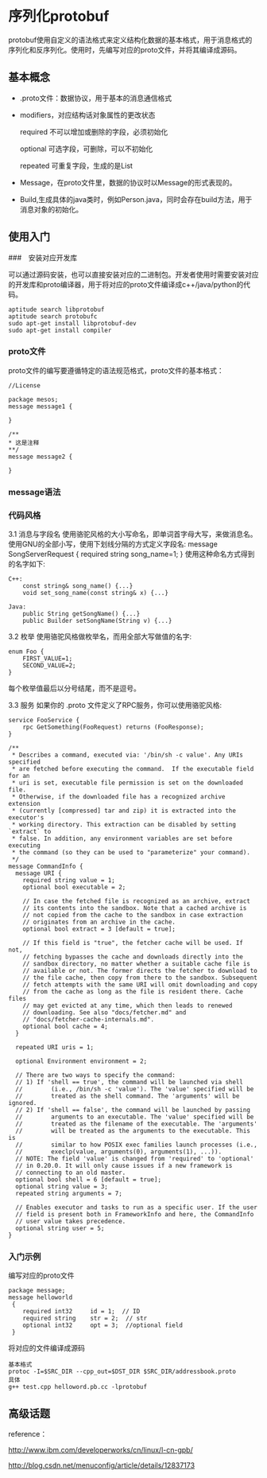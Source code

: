# 序列化protobuf

protobuf使用自定义的语法格式来定义结构化数据的基本格式，用于消息格式的序列化和反序列化。使用时，先编写对应的proto文件，并将其编译成源码。

## 基本概念
* .proto文件：数据协议，用于基本的消息通信格式
* modifiers，对应结构话对象属性的更改状态
   
   required 不可以增加或删除的字段，必须初始化
   
   optional 可选字段，可删除，可以不初始化
   
   repeated 可重复字段，生成的是List

* Message，在proto文件里，数据的协议时以Message的形式表现的。
* Build,生成具体的java类时，例如Person.java，同时会存在build方法，用于消息对象的初始化。

## 使用入门

###　安装对应开发库

可以通过源码安装，也可以直接安装对应的二进制包。开发者使用时需要安装对应的开发库和proto编译器，用于将对应的proto文件编译成c++/java/python的代码。
```
aptitude search libprotobuf
aptitude search protobufc
sudo apt-get install libprotobuf-dev
sudo apt-get install compiler
```
### proto文件

proto文件的编写要遵循特定的语法规范格式，proto文件的基本格式：

```
//License

package mesos;
message message1 { 

}

/**
* 这是注释
**/
message message2 {

}
```
### message语法



### 代码风格
3.1   消息与字段名
使用骆驼风格的大小写命名，即单词首字母大写，来做消息名。使用GNU的全部小写，使用下划线分隔的方式定义字段名:
message SongServerRequest {
    required string song_name=1;
}
使用这种命名方式得到的名字如下:
```
C++:
    const string& song_name() {...}
    void set_song_name(const string& x) {...}

Java:
    public String getSongName() {...}
    public Builder setSongName(String v) {...}
```

3.2   枚举
使用骆驼风格做枚举名，而用全部大写做值的名字:
```
enum Foo {
    FIRST_VALUE=1;
    SECOND_VALUE=2;
}
```
每个枚举值最后以分号结尾，而不是逗号。

3.3   服务
如果你的 .proto 文件定义了RPC服务，你可以使用骆驼风格:
```
service FooService {
    rpc GetSomething(FooRequest) returns (FooResponse);
}
```

```
/**
 * Describes a command, executed via: '/bin/sh -c value'. Any URIs specified
 * are fetched before executing the command.  If the executable field for an
 * uri is set, executable file permission is set on the downloaded file.
 * Otherwise, if the downloaded file has a recognized archive extension
 * (currently [compressed] tar and zip) it is extracted into the executor's
 * working directory. This extraction can be disabled by setting `extract` to
 * false. In addition, any environment variables are set before executing
 * the command (so they can be used to "parameterize" your command).
 */
message CommandInfo {
  message URI {
    required string value = 1;
    optional bool executable = 2;

    // In case the fetched file is recognized as an archive, extract
    // its contents into the sandbox. Note that a cached archive is
    // not copied from the cache to the sandbox in case extraction
    // originates from an archive in the cache.
    optional bool extract = 3 [default = true];

    // If this field is "true", the fetcher cache will be used. If not,
    // fetching bypasses the cache and downloads directly into the
    // sandbox directory, no matter whether a suitable cache file is
    // available or not. The former directs the fetcher to download to
    // the file cache, then copy from there to the sandbox. Subsequent
    // fetch attempts with the same URI will omit downloading and copy
    // from the cache as long as the file is resident there. Cache files
    // may get evicted at any time, which then leads to renewed
    // downloading. See also "docs/fetcher.md" and
    // "docs/fetcher-cache-internals.md".
    optional bool cache = 4;
  }

  repeated URI uris = 1;

  optional Environment environment = 2;

  // There are two ways to specify the command:
  // 1) If 'shell == true', the command will be launched via shell
  //		(i.e., /bin/sh -c 'value'). The 'value' specified will be
  //		treated as the shell command. The 'arguments' will be ignored.
  // 2) If 'shell == false', the command will be launched by passing
  //		arguments to an executable. The 'value' specified will be
  //		treated as the filename of the executable. The 'arguments'
  //		will be treated as the arguments to the executable. This is
  //		similar to how POSIX exec families launch processes (i.e.,
  //		execlp(value, arguments(0), arguments(1), ...)).
  // NOTE: The field 'value' is changed from 'required' to 'optional'
  // in 0.20.0. It will only cause issues if a new framework is
  // connecting to an old master.
  optional bool shell = 6 [default = true];
  optional string value = 3;
  repeated string arguments = 7;

  // Enables executor and tasks to run as a specific user. If the user
  // field is present both in FrameworkInfo and here, the CommandInfo
  // user value takes precedence.
  optional string user = 5;
}
```

### 入门示例

编写对应的proto文件
```
package message; 
message helloworld 
 { 
    required int32     id = 1;  // ID 
    required string    str = 2;  // str 
    optional int32     opt = 3;  //optional field 
 }
```
将对应的文件编译成源码
```
基本格式
protoc -I=$SRC_DIR --cpp_out=$DST_DIR $SRC_DIR/addressbook.proto
具体
g++ test.cpp helloword.pb.cc -lprotobuf
```
## 高级话题



reference：

http://www.ibm.com/developerworks/cn/linux/l-cn-gpb/

http://blog.csdn.net/menuconfig/article/details/12837173